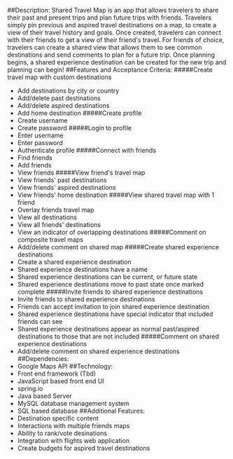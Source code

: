 ##Description:
Shared Travel Map is an app that allows travelers to share their past and present trips and 
plan future trips with friends. Travelers simply pin previous and aspired travel destinations
on a map, to create a view of their travel history and goals. Once created, travelers can connect 
with their friends to get a view of their friend's travel. For friends of choice, travelers 
can create a shared view that allows them to see common destinations and send comments to 
plan for a future trip. Once planning begins, a shared experience destination can be created
for the new trip and planning can begin!
##Features and Acceptance Criteria:
#####Create travel map with custom destinations
- Add destinations by city or country
- Add/delete past destinations
- Add/delete aspired destinations
- Add home destination
#####Create profile
- Create username
- Create password
#####Login to profile
- Enter username
- Enter password
- Authenticate profile
#####Connect with friends
- Find friends
- Add friends
- View friends
#####View friend's travel map
- View friends' past destinations
- View friends' aspired destinations
- View friends' home destination
#####View shared travel map with 1 friend
- Overlay friends travel map
- View all destinations
- View all friends' destinations
- View an indicator of overlapping destinations
#####Comment on composite travel maps
- Add/delete comment on shared map
#####Create shared experience destinations
- Create a shared experience destination
- Shared experience destinations have a name
- Shared experience destinations can be current, or future state
- Shared experience destinations move to past state once marked complete
#####Invite friends to shared experience destinations
- Invite friends to shared experience destinations
- Friends can accept invitation to join shared experience destination
- Shared experience destinations have special indicator that included friends can see
- Shared experience destinations appear as normal past/aspired destinations to those 
that are not included
#####Comment on shared experience destinations
- Add/delete comment on shared experience destinations
##Dependencies:
- Google Maps API
##Technology:
- Front end framework (Tbd)
- JavaScript based front end UI
- spring.io
- Java based Server
- MySQL database management system
- SQL based database
##Additional Features:
- Destination specific content
- Interactions with multiple friends maps
- Ability to rank/vote desinations
- Integration with flights web application
- Create budgets for aspired travel destinations
